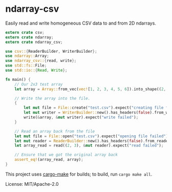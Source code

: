 # ndarray-csv

Easily read and write homogeneous CSV data to and from 2D ndarrays.

```rust
extern crate csv;
extern crate ndarray;
extern crate ndarray_csv;

use csv::{ReaderBuilder, WriterBuilder};
use ndarray::Array;
use ndarray_csv::{read, write};
use std::fs::File;
use std::io::{Read, Write};

fn main() {
    // Our 2x3 test array
    let array = Array::from_vec(vec![1, 2, 3, 4, 5, 6]).into_shape((2, 3)).unwrap();

    // Write the array into the file.
    {
        let mut file = File::create("test.csv").expect("creating file failed");
        let mut writer = WriterBuilder::new().has_headers(false).from_writer(file);
        write(&array, &mut writer).expect("write failed");
    }

    // Read an array back from the file
    let mut file = File::open("test.csv").expect("opening file failed");
    let mut reader = ReaderBuilder::new().has_headers(false).from_reader(file);
    let array_read = read((2, 3), &mut reader).expect("read failed");

    // Ensure that we got the original array back
    assert_eq!(array_read, array);
}
```

This project uses [cargo-make](https://sagiegurari.github.io/cargo-make/) for builds; to build,
run `cargo make all`.

License: MIT/Apache-2.0
